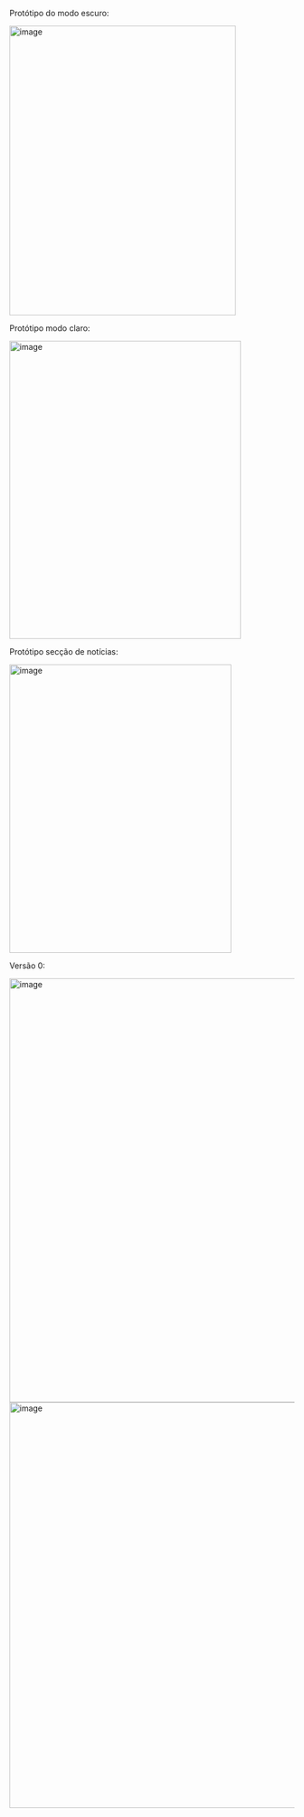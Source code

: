 Protótipo do modo escuro:


<img width="400" height="511" alt="image" src="https://github.com/user-attachments/assets/ec2cd171-fc8f-41a9-aaab-a815386ba089" />

Protótipo modo claro:


<img width="409" height="526" alt="image" src="https://github.com/user-attachments/assets/db62f671-11eb-4966-9f7c-31acc1bd8186" />

Protótipo secção de notícias:

<img width="392" height="509" alt="image" src="https://github.com/user-attachments/assets/85b4ddfc-e671-4667-af6f-2b0d90afee38" />


Versão 0:

<img width="1880" height="748" alt="image" src="https://github.com/user-attachments/assets/93269c13-8928-4afd-853e-303cd7b6e230" />

<img width="1902" height="716" alt="image" src="https://github.com/user-attachments/assets/5db7e59a-9986-4e7f-8616-2ba8f4f2b2c6" />

